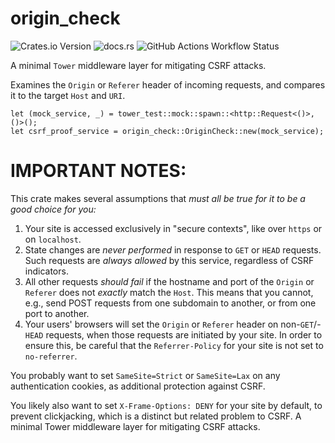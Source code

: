 # origin\_check

![Crates.io Version](https://img.shields.io/crates/v/origin_check)
![docs.rs](https://img.shields.io/docsrs/origin_check)
![GitHub Actions Workflow Status](https://img.shields.io/github/actions/workflow/status/benwr/origin_check/rust.yml)


A minimal `Tower` middleware layer for mitigating CSRF attacks.

Examines the `Origin` or `Referer` header of incoming requests, and compares
it to the target `Host` and `URI`.

```
let (mock_service, _) = tower_test::mock::spawn::<http::Request<()>, ()>();
let csrf_proof_service = origin_check::OriginCheck::new(mock_service);
```

# IMPORTANT NOTES:

This crate makes several assumptions that *must all be true for it to be a good
choice for you:*

1. Your site is accessed exclusively in "secure contexts", like over `https` or
   on `localhost`.
2. State changes are *never performed* in response to `GET` or `HEAD` requests.
   Such requests are _always allowed_ by this service, regardless of CSRF
   indicators.
3. All other requests _should fail_ if the hostname and port of the `Origin` or
   `Referer` does not _exactly_ match the `Host`. This means that you cannot,
   e.g., send POST requests from one subdomain to another, or from one port to
   another.
4. Your users' browsers will set the `Origin` or `Referer` header on
   non-`GET`/-`HEAD` requests, when those requests are initiated by your site.
   In order to ensure this, be careful that the `Referrer-Policy` for your site
   is not set to `no-referrer`.

You probably want to set `SameSite=Strict` or `SameSite=Lax` on any
authentication cookies, as additional protection against CSRF.

You likely also want to set `X-Frame-Options: DENY` for your site by default,
to prevent clickjacking, which is a distinct but related problem to CSRF.
A minimal Tower middleware layer for mitigating CSRF attacks.
